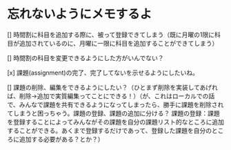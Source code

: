 #  忘れないようにメモするよ

[] 時間割に科目を追加する際に、被って登録できてしまう（既に月曜の1限に科目が追加されているのに、月曜に一限に科目を追加することができてしまう）

[] 時間割の科目を変更できるようにした方がいんでない？

[x] 課題(assignment)の完了、完了してないを示せるようにしたいね。

[] 課題の削除、編集をできるようにしたい？（ひとまず削除を実装してあげれば、削除→追加で実質編集ってことにできる！）（が、これはローカルでの話で、みんなで課題を共有できるようになってしまったら、勝手に課題を削除されてしまうと困っちゃう。課題の登録、課題の追加に分ける？
    課題の登録：課題を登録することによってみんながその課題を自分の課題リスト的なところに追加することができる。あくまで登録するだけであって、登録した課題を自分のところに追加する必要がある？とか？）
    
    

